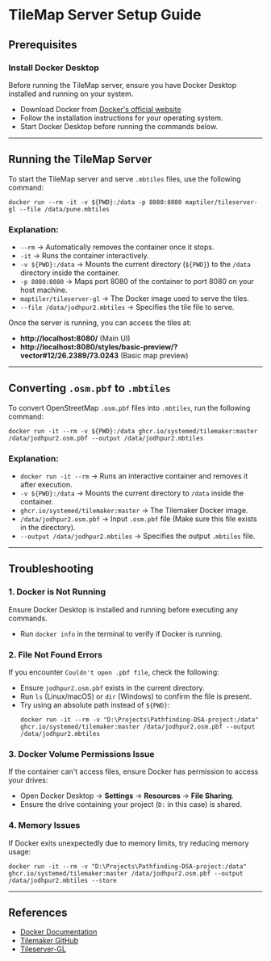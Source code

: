 # TileMap Server Setup Guide

## Prerequisites

### Install Docker Desktop
Before running the TileMap server, ensure you have Docker Desktop installed and running on your system.
- Download Docker from [Docker's official website](https://www.docker.com/products/docker-desktop/)
- Follow the installation instructions for your operating system.
- Start Docker Desktop before running the commands below.

---

## Running the TileMap Server
To start the TileMap server and serve `.mbtiles` files, use the following command:

```shell
docker run --rm -it -v ${PWD}:/data -p 8080:8080 maptiler/tileserver-gl --file /data/pune.mbtiles
```

### Explanation:
- `--rm` → Automatically removes the container once it stops.
- `-it` → Runs the container interactively.
- `-v ${PWD}:/data` → Mounts the current directory (`${PWD}`) to the `/data` directory inside the container.
- `-p 8080:8080` → Maps port 8080 of the container to port 8080 on your host machine.
- `maptiler/tileserver-gl` → The Docker image used to serve the tiles.
- `--file /data/jodhpur2.mbtiles` → Specifies the tile file to serve.

Once the server is running, you can access the tiles at:
- **http://localhost:8080/** (Main UI)
- **http://localhost:8080/styles/basic-preview/?vector#12/26.2389/73.0243** (Basic map preview)

---

## Converting `.osm.pbf` to `.mbtiles`
To convert OpenStreetMap `.osm.pbf` files into `.mbtiles`, run the following command:

```shell
docker run -it --rm -v ${PWD}:/data ghcr.io/systemed/tilemaker:master /data/jodhpur2.osm.pbf --output /data/jodhpur2.mbtiles
```

### Explanation:
- `docker run -it --rm` → Runs an interactive container and removes it after execution.
- `-v ${PWD}:/data` → Mounts the current directory to `/data` inside the container.
- `ghcr.io/systemed/tilemaker:master` → The Tilemaker Docker image.
- `/data/jodhpur2.osm.pbf` → Input `.osm.pbf` file (Make sure this file exists in the directory).
- `--output /data/jodhpur2.mbtiles` → Specifies the output `.mbtiles` file.

---

## Troubleshooting

### 1. Docker is Not Running
Ensure Docker Desktop is installed and running before executing any commands.
- Run `docker info` in the terminal to verify if Docker is running.

### 2. File Not Found Errors
If you encounter `Couldn't open .pbf file`, check the following:
- Ensure `jodhpur2.osm.pbf` exists in the current directory.
- Run `ls` (Linux/macOS) or `dir` (Windows) to confirm the file is present.
- Try using an absolute path instead of `${PWD}`:
  ```shell
  docker run -it --rm -v "D:\Projects\Pathfinding-DSA-project:/data" ghcr.io/systemed/tilemaker:master /data/jodhpur2.osm.pbf --output /data/jodhpur2.mbtiles
  ```

### 3. Docker Volume Permissions Issue
If the container can't access files, ensure Docker has permission to access your drives:
- Open Docker Desktop → **Settings** → **Resources** → **File Sharing**.
- Ensure the drive containing your project (`D:` in this case) is shared.

### 4. Memory Issues
If Docker exits unexpectedly due to memory limits, try reducing memory usage:
```shell
docker run -it --rm -v "D:\Projects\Pathfinding-DSA-project:/data" ghcr.io/systemed/tilemaker:master /data/jodhpur2.osm.pbf --output /data/jodhpur2.mbtiles --store
```

---

## References
- [Docker Documentation](https://docs.docker.com/)
- [Tilemaker GitHub](https://github.com/systemed/tilemaker)
- [Tileserver-GL](https://github.com/maptiler/tileserver-gl)

